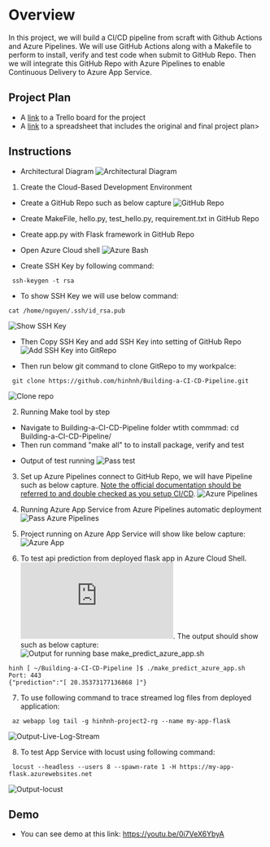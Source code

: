 # Overview

In this project, we will build a CI/CD pipeline from  scraft with  Github Actions and Azure Pipelines. We will use GitHub Actions along with a Makefile to perform  to install, verify and test code when submit to GitHub Repo. Then we will integrate this GitHub Repo with Azure Pipelines to enable Continuous Delivery to Azure App Service.

## Project Plan

* A [link](https://trello.com/b/0loSqcDf/building-a-ci-cd-pipeline) to a Trello board for the project
* A [link](Plan-Project-CI-CD-Worksheet.xlsx) to a spreadsheet that includes the original and final project plan>

## Instructions

* Architectural Diagram 
![Architectural Diagram](Architectural-Diagram.png)


1. Create the Cloud-Based Development Environment

* Create a GitHub Repo such as below capture
![GitHub Repo](Create-GitHub-Repo.jpg)

* Create  MakeFile, hello.py, test_hello.py, requirement.txt in GitHub Repo
* Create app.py with Flask framework in GitHub Repo

* Open Azure Cloud shell
![Azure Bash](Output_open_cloud_shell.jpg)

* Create SSH Key by following command:
```
 ssh-keygen -t rsa
```

* To show SSH Key we will use below command: 
```
cat /home/nguyen/.ssh/id_rsa.pub
```
![Show SSH Key](Output_create-ssh-key.jpg)

* Then Copy SSH Key and add SSH Key into setting of GitHub Repo
![Add SSH Key into GitRepo](Oupt-add-ssh-keys-into-Git-setting.jpg)

* Then run below git command to clone GitRepo to my workpalce:
```
 git clone https://github.com/hinhnh/Building-a-CI-CD-Pipeline.git
```
![Clone repo](Output_clone-project-code-by-ssh-key.jpg)

2. Running Make tool by step
 - Navigate to Building-a-CI-CD-Pipeline folder wtith commmad: cd Building-a-CI-CD-Pipeline/
 - Then run command "make all" to to install package, verify and test 
 * Output of test running
 ![Pass test](Output-Test-Pass.jpg)

3. Set up Azure Pipelines connect to GitHub Repo, we will have Pipeline such as below capture. [Note the official documentation should be referred to and double checked as you setup CI/CD](https://docs.microsoft.com/en-us/azure/devops/pipelines/ecosystems/python-webapp?view=azure-devops).
![Azure Pipelines](Output-Azure-Pipelines.jpg)

4. Running Azure App Service from Azure Pipelines automatic deployment
![Pass Azure Pipelines](Output-run-build-Azure-Pipelines-success.jpg)


5. Project running on Azure App Service will show like below capture:
![Azure App](Output-run-app-service.jpg)


6. To test api prediction from deployed flask app in Azure Cloud Shell.  
![Use this file as a template for the deployed prediction](https://github.com/udacity/nd082-Azure-Cloud-DevOps-Starter-Code/blob/master/C2-AgileDevelopmentwithAzure/project/starter_files/flask-sklearn/make_predict_azure_app.sh).
 The output should show such as below capture: 
 ![Output for running base make_predict_azure_app.sh](Output_run_make_predict_azure_app.jpg)
 ```
 hinh [ ~/Building-a-CI-CD-Pipeline ]$ ./make_predict_azure_app.sh
 Port: 443
 {"prediction":"[ 20.35373177136868 ]"}
 ```

 7. To use following command to trace streamed log files from deployed application:
 ```
  az webapp log tail -g hinhnh-project2-rg --name my-app-flask
 ``` 
 ![Output-Live-Log-Stream](Output-Live-Log-Stream.jpg)

 8. To test App Service with locust using following command:
 ```
  locust --headless --users 8 --spawn-rate 1 -H https://my-app-flask.azurewebsites.net		
 ``` 
 ![Output-locust](Output-locust.jpg)


## Demo 
* You can see demo at this link: https://youtu.be/0i7VeX6YbyA



